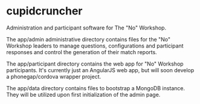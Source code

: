 cupidcruncher
=============

Administration and participant software for The "No" Workshop.

The app/admin administrative directory contains files for the "No" Workshop leaders to manage questions, configurations and participant responses and control the generation of their match reports.

The app/participant directory contains the web app for "No" Workshop participants. It's currently just an AngularJS web app, but will soon develop a phonegap/cordova wrapper project.

The app/data directory contains files to bootstrap a MongoDB instance. They will be utilized upon first initialization of the admin page.


